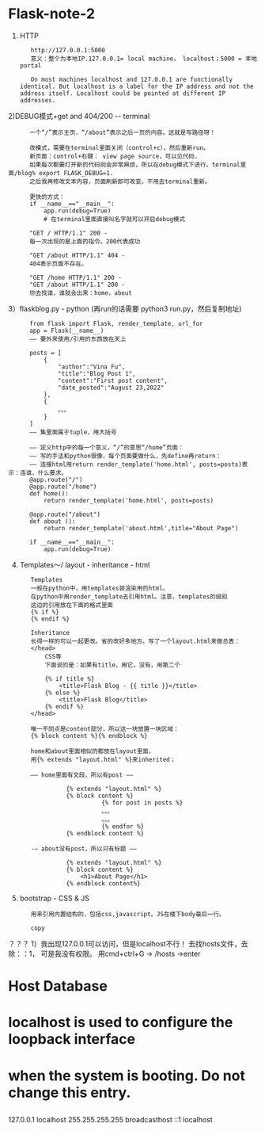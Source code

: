 # Flask-note-2

1) HTTP

          http://127.0.0.1:5000
          意义：整个为本地IP.127.0.0.1= local machine， localhost；5000 = 本地portal

          On most machines localhost and 127.0.0.1 are functionally identical. But localhost is a label for the IP address and not the address itself. Localhost could be pointed at different IP addresses.
          
2)DEBUG模式+get and 404/200 -- terminal

          一个“/”表示主页，“/about”表示之后一页的内容。这就是写路径呀！

          改模式，需要在terminal里面关闭（control+c），然后重新run。
          新页面：control+右键： view page source，可以见代码.
          如果每次都要打开新的代码则会非常麻烦，所以在debug模式下进行。terminal里面/blog% export FLASK_DEBUG=1.
          之后我再修改文本内容，页面刷新即可改变。不用去terminal重新。
          
          更快的方式：
          if __name__=="__main__":
              app.run(debug=True)
              # 在terminal里面直接叫名字就可以开启debug模式

          "GET / HTTP/1.1" 200 -
          每一次出现的是上面的指令。200代表成功
          
          "GET /about HTTP/1.1" 404 -
          404表示页面不存在。
          
          "GET /home HTTP/1.1" 200 -
          "GET /about HTTP/1.1" 200 -
          你去找谁，谁就会出来：home，about
          
3）flaskblog.py - python (再run的话需要 python3 run.py，然后复制地址)

          from flask import Flask, render_template, url_for
          app = Flask(__name__) 
          —— 要外来使用/引用的东西放在天上
          
          posts = [
              {
                  "author":"Vina Fu",
                  "title":"Blog Post 1",
                  "content":"First post content",
                  "date_posted":"August 23,2022"
              },
              {
                  。。。
              }
          ]
          —— 集里面属于tuple，用大括号
          
          —— 定义http中的每一个意义，“/”的意思“/home”页面：
          —— 写的手法和python很像，每个页面要做什么，先define再return：
          —— 连接html用return render_template('home.html', posts=posts)表示：连谁，什么要求。
          @app.route("/")
          @app.route("/home")
          def home():
              return render_template('home.html', posts=posts)

          @app.route("/about")
          def about ():
              return render_template('about.html',title="About Page")

          if __name__=="__main__":
              app.run(debug=True)


4) Templates～/ layout - inheritance - html

          Templates
          一般在python中，用templates装渲染用的html。
          在python中用render_template去引用html。注意，templates的级别
          这边的引用放在下面的格式里面
          {% if %}
          {% endif %}
          
          Inheritance
          长得一样的可以一起更改。省的改好多地方。写了一个layout.html来做总表：
          </head>
              CSS等
              下面说的是：如果有title，用它，没有，用第二个
              
              {% if title %}
                  <title>Flask Blog - {{ title }}</title>
              {% else %}
                  <title>Flask Blog</title>
              {% endif %}
          </head>
          
          唯一不同点是content部分，所以这一块放置一块区域：
          {% block content %}{% endblock %}
          
          home和about里面相似的都放在layout里面，
          用{% extends "layout.html" %}来inherited；
          
          —— home里面有文段，所以有post ——
          
                    {% extends "layout.html" %}
                    {% block content %}
                              {% for post in posts %}
                              。。。
                              。。。
                              {% endfor %}
                    {% endblock content %}
                    
          -— about没有post，所以只有标题 ——
          
                    {% extends "layout.html" %}
                    {% block content %}
                        <h1>About Page</h1>
                    {% endblock content%}


5) bootstrap - CSS & JS

          用来引用内置结构的，包括css,javascript。JS在楼下body最后一行。

          copy


？？？
1）我出现127.0.0.1可以访问，但是localhost不行！
去找hosts文件，去除：：1， 可是我没有权限。 用cmd+ctrl+G -> /hosts ->enter

##
# Host Database
#
# localhost is used to configure the loopback interface
# when the system is booting.  Do not change this entry.
##
127.0.0.1	localhost
255.255.255.255	broadcasthost
::1             localhost
